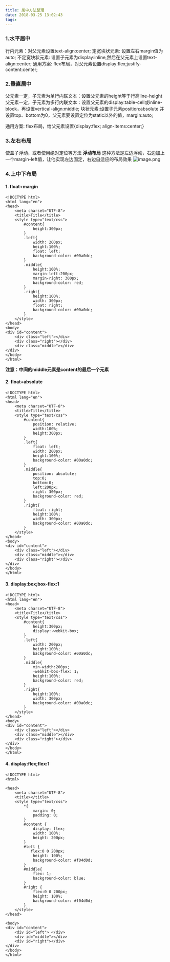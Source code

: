 ```yaml
---
title: 居中方法整理
date: 2018-03-25 13:02:43
tags:
---
```

### 1.水平居中
行内元素：对父元素设置text-align:center;
定宽块状元素: 设置左右margin值为auto;
不定宽块状元素:  设置子元素为display:inline,然后在父元素上设置text-align:center;
通用方案: flex布局，对父元素设置display:flex;justify-content:center;

### 2.垂直居中
父元素一定，子元素为单行内联文本：设置父元素的height等于行高line-height
父元素一定，子元素为多行内联文本：设置父元素的display:table-cell或inline-block，再设置vertical-align:middle;
块状元素:设置子元素position:absolute 并设置top、bottom为0，父元素要设置定位为static以外的值，margin:auto;

通用方案: flex布局，给父元素设置{display:flex; align-items:center;}

### 3.左右布局
使盒子浮动，或者使用绝对定位等方法
**浮动布局**
这种方法是左边浮动，右边加上一个margin-left值，让他实现左边固定，右边自适应的布局效果
![image.png](https://upload-images.jianshu.io/upload_images/11007474-9fc03e183c848da7.png?imageMogr2/auto-orient/strip%7CimageView2/2/w/1240)

### 4.上中下布局
#### 1. float+margin

```
<!DOCTYPE html>
<html lang="en">
<head>
    <meta charset="UTF-8">
    <title>Title</title>
    <style type="text/css">
        #content{
            height:300px;
        }
        .left{
            width: 200px;
            height:100%;
            float: left;
            background-color: #00a0dc;
        }
        .middle{
            height:100%;
            margin-left:200px;
            margin-right: 300px;
            background-color: red;
        }
        .right{
            height:100%;
            width: 300px;
            float: right;
            background-color: #00a0dc;
        }
    </style>
</head>
<body>
<div id="content">
    <div class="left"></div>
    <div class="right"></div>
    <div class="middle"></div>
</div>
</body>
</html>
```
**注意：中间的middle元素是content的最后一个元素**

#### 2. float+absolute

```
<!DOCTYPE html>
<html lang="en">
<head>
    <meta charset="UTF-8">
    <title>Title</title>
    <style type="text/css">
        #content{
            position: relative;
            width:100%;
            height:300px;
        }
        .left{
            float: left;
            width: 200px;
            height:100%;
            background-color: #00a0dc;
        }
        .middle{
            position: absolute;
            top:0;
            bottom:0;
            left:200px;
            right: 300px;
            background-color: red;
        }
        .right{
            float: right;
            height:100%;
            width: 300px;
            background-color: #00a0dc;
        }
    </style>
</head>
<body>
<div id="content">
    <div class="left"></div>
    <div class="middle"></div>
    <div class="right"></div>
</div>
</body>
</html>
```

#### 3. display:box;box-flex:1
```
<!DOCTYPE html>
<html lang="en">
<head>
    <meta charset="UTF-8">
    <title>Title</title>
    <style type="text/css">
        #content{
            height:300px;
            display:-webkit-box;
        }
        .left{
            width: 200px;
            height:100%;
            background-color: #00a0dc;
        }
        .middle{
            min-width:200px;
            -webkit-box-flex: 1;
            height:100%;
            background-color: red;
        }
        .right{
            height:100%;
            width: 300px;
            background-color: #00a0dc;
        }
    </style>
</head>
<body>
<div id="content">
    <div class="left"></div>
    <div class="middle"></div>
    <div class="right"></div>
</div>
</body>
</html>
```

#### 4. display:flex;flex:1

```
<!DOCTYPE html>
<html>

<head>
    <meta charset="UTF-8">
    <title></title>
    <style type="text/css">
        *{
            margin: 0;
            padding: 0;
        }
        #content {
            display: flex;
            width: 100%;
            height: 200px;
        }
        #left {
           flex:0 0 200px;
            height: 100%;
            background-color: #f04d0d;
        }
        #middle{
            flex: 1;
            background-color: blue;
        }
        #right {
            flex:0 0 200px;
            height: 100%;
            background-color: #f04d0d;
        }
    </style>
</head>

<body>
<div id="content">
    <div id="left"> </div>
    <div id="middle"></div>
    <div id="right"></div>
</div>
</body>
</html>
```






